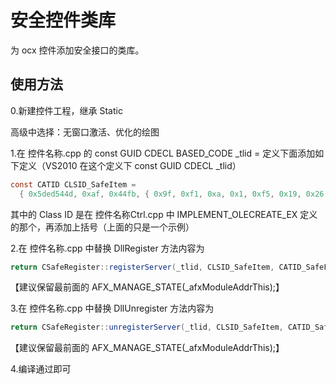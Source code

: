 # 安全控件类库

为 ocx 控件添加安全接口的类库。

## 	使用方法
0.新建控件工程，继承 Static
  
高级中选择：无窗口激活、优化的绘图

1.在 控件名称.cpp 的 const GUID CDECL BASED_CODE _tlid = 定义下面添加如下定义（VS2010 在这个定义下 const GUID CDECL _tlid）
  
```java
const CATID CLSID_SafeItem =
  { 0x5ded544d, 0xaf, 0x44fb, { 0x9f, 0xf1, 0xa, 0x1, 0xf5, 0x19, 0x26, 0xba } };
```
  
其中的 Class ID 是在 控件名称Ctrl.cpp 中 IMPLEMENT_OLECREATE_EX 定义的那个，再添加上括号（上面的只是一个示例）

2.在 控件名称.cpp 中替换 DllRegister 方法内容为
  
```java
return CSafeRegister::registerServer(_tlid, CLSID_SafeItem, CATID_SafeForInitializing, CATID_SafeForScripting);
```
  
【建议保留最前面的 AFX_MANAGE_STATE(_afxModuleAddrThis);】

3.在 控件名称.cpp 中替换 DllUnregister 方法内容为
  
```java
return CSafeRegister::unregisterServer(_tlid, CLSID_SafeItem, CATID_SafeForInitializing, CATID_SafeForScripting, _wVerMajor, _wVerMinor);
```
  
【建议保留最前面的 AFX_MANAGE_STATE(_afxModuleAddrThis);】

4.编译通过即可
